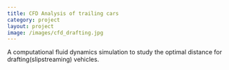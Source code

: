 ```yaml
---
title: CFD Analysis of trailing cars
category: project
layout: project
image: /images/cfd_drafting.jpg
---
```

A computational fluid dynamics simulation to study the optimal distance for
drafting(slipstreaming) vehicles.
